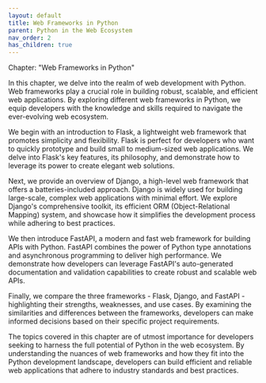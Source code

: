 ```yaml
---
layout: default
title: Web Frameworks in Python
parent: Python in the Web Ecosystem
nav_order: 2
has_children: true
---
```

Chapter: "Web Frameworks in Python"

In this chapter, we delve into the realm of web development with Python. Web frameworks play a crucial role in building robust, scalable, and efficient web applications. By exploring different web frameworks in Python, we equip developers with the knowledge and skills required to navigate the ever-evolving web ecosystem.

We begin with an introduction to Flask, a lightweight web framework that promotes simplicity and flexibility. Flask is perfect for developers who want to quickly prototype and build small to medium-sized web applications. We delve into Flask's key features, its philosophy, and demonstrate how to leverage its power to create elegant web solutions.

Next, we provide an overview of Django, a high-level web framework that offers a batteries-included approach. Django is widely used for building large-scale, complex web applications with minimal effort. We explore Django's comprehensive toolkit, its efficient ORM (Object-Relational Mapping) system, and showcase how it simplifies the development process while adhering to best practices.

We then introduce FastAPI, a modern and fast web framework for building APIs with Python. FastAPI combines the power of Python type annotations and asynchronous programming to deliver high performance. We demonstrate how developers can leverage FastAPI's auto-generated documentation and validation capabilities to create robust and scalable web APIs.

Finally, we compare the three frameworks - Flask, Django, and FastAPI - highlighting their strengths, weaknesses, and use cases. By examining the similarities and differences between the frameworks, developers can make informed decisions based on their specific project requirements.

The topics covered in this chapter are of utmost importance for developers seeking to harness the full potential of Python in the web ecosystem. By understanding the nuances of web frameworks and how they fit into the Python development landscape, developers can build efficient and reliable web applications that adhere to industry standards and best practices.